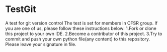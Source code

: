 # TestGit
A test for git version control
The test is set for members in CFSR group.
If you are one of us, please follow these instructions below:
  1.Fork or clone this project to your own IDE.
  2.Become a contributor of this project.
  3.Try to commit and push your own python file(any content) to this repository.
    Please leave your signature in file.
